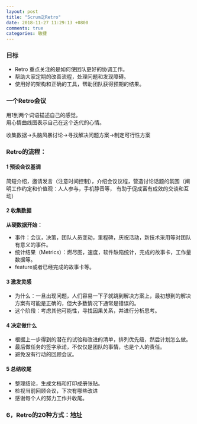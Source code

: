 ```yaml
---
layout: post
title: "Scrum之Retro"
date: 2018-11-27 11:29:13 +0800
comments: true
categories: 敏捷
---
```


### 目标
- Retro 重点关注的是如何使团队更好的协调工作。   
- 帮助大家定期的改善流程，处理问题和发现障碍。
- 使用好的架构和正确的工具，帮助团队获得预期的结果。


### 一个Retro会议
用1到两个词语描述自己的感觉。  
用心情曲线图表示自己在这个迭代的心情。

收集数据->头脑风暴讨论->寻找解决问题方案->制定可行性方案

### Retro的流程：
#### 1 预设会议基调
简短介绍，邀请发言（注意时间控制），介绍会议议程，营造讨论话题的氛围（阐明工作约定和价值观：人人参与，手机静音等， 有助于促成富有成效的交谈和互动）

#### 2 收集数据
**从硬数据开始：**  
- 事件：会议，决策，团队人员变动，里程碑，庆祝活动，新技术采用等对团队有意义的事件。
- 统计结果（Metrics）：燃尽图，速度，软件缺陷统计，完成的故事卡，工作量数据等。
- feature或者已经完成的故事卡等。

#### 3 激发灵感

- 为什么：一旦出现问题，人们容易一下子就跳到解决方案上，最初想到的解决方案有可能是正确的，但大多数情况下通常是错误的。
- 这个阶段：考虑其他可能性，寻找因果关系，并进行分析思考。

#### 4 决定做什么
- 根据上一步得到的潜在的试验和改进的清单，排列优先级，然后计划怎么做。
- 最后做任务的签字承诺，不仅仅是团队的事情，也是个人的责任。
- 避免没有行动的回顾会议。

#### 5 总结收尾

- 整理结论，生成文档和打印成册张贴。
- 检视当前回顾会议，下次有哪些改进
- 感谢每个人的努力工作并收尾。


### 6，Retro的20种方式：[地址](http://retrospectivewiki.org/index.php?title=Retrospective_Plans)

